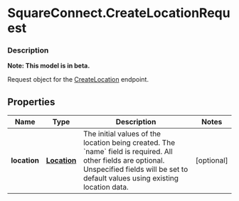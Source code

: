 # SquareConnect.CreateLocationRequest

### Description
**Note: This model is in beta.**

Request object for the [CreateLocation](#endpoint-createlocation) endpoint.

## Properties
Name | Type | Description | Notes
------------ | ------------- | ------------- | -------------
**location** | [**Location**](Location.md) | The initial values of the location being created. The &#x60;name&#x60; field is required. All other fields are optional. Unspecified fields will be set to default values using existing location data. | [optional] 


